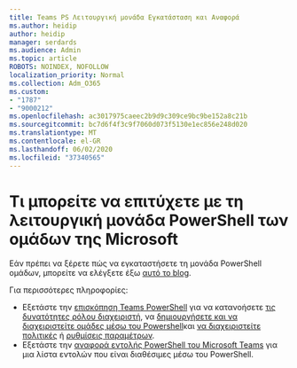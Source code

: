 ```yaml
---
title: Teams PS Λειτουργική μονάδα Εγκατάσταση και Αναφορά
ms.author: heidip
author: heidip
manager: serdards
ms.audience: Admin
ms.topic: article
ROBOTS: NOINDEX, NOFOLLOW
localization_priority: Normal
ms.collection: Adm_O365
ms.custom:
- "1787"
- "9000212"
ms.openlocfilehash: ac3017975caeec2b9d9c309ce9bc9be152a8c21b
ms.sourcegitcommit: bc7d6f4f3c9f7060d073f5130e1ec856e248d020
ms.translationtype: MT
ms.contentlocale: el-GR
ms.lasthandoff: 06/02/2020
ms.locfileid: "37340565"
---
```

# <a name="what-you-can-accomplish-with-microsoft-teams-powershell-module"></a>Τι μπορείτε να επιτύχετε με τη λειτουργική μονάδα PowerShell των ομάδων της Microsoft

Εάν πρέπει να ξέρετε πώς να εγκαταστήσετε τη μονάδα PowerShell ομάδων, μπορείτε να ελέγξετε έξω [αυτό το blog](https://blogs.technet.microsoft.com/skypehybridguy/2017/11/07/microsoft-teams-powershell-support/).

Για περισσότερες πληροφορίες:

- Εξετάστε την [επισκόπηση Teams PowerShell](https://docs.microsoft.com/MicrosoftTeams/teams-powershell-overview) για να κατανοήσετε [τις δυνατότητες ρόλου διαχειριστή](https://docs.microsoft.com/MicrosoftTeams/using-admin-roles), να [δημιουργήσετε και να διαχειριστείτε ομάδες μέσω του Powershell](https://docs.microsoft.com/MicrosoftTeams/teams-powershell-overview#creating-and-managing-teams-via-powershell)και [να διαχειριστείτε πολιτικές](https://docs.microsoft.com/MicrosoftTeams/teams-powershell-overview#managing-policies-via-powershell) ή [ρυθμίσεις παραμέτρων](https://docs.microsoft.com/MicrosoftTeams/teams-powershell-overview#managing-configurations-via-powershell). 
- Εξετάστε την [αναφορά εντολής PowerShell του Microsoft Teams](https://docs.microsoft.com/powershell/module/teams/?view=teams-ps) για μια λίστα εντολών που είναι διαθέσιμες μέσω του PowerShell. 
